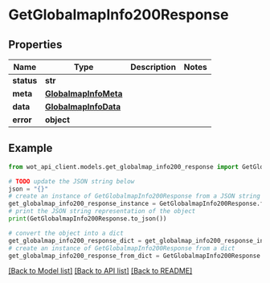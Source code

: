 # GetGlobalmapInfo200Response


## Properties

Name | Type | Description | Notes
------------ | ------------- | ------------- | -------------
**status** | **str** |  | 
**meta** | [**GlobalmapInfoMeta**](GlobalmapInfoMeta.md) |  | 
**data** | [**GlobalmapInfoData**](GlobalmapInfoData.md) |  | 
**error** | **object** |  | 

## Example

```python
from wot_api_client.models.get_globalmap_info200_response import GetGlobalmapInfo200Response

# TODO update the JSON string below
json = "{}"
# create an instance of GetGlobalmapInfo200Response from a JSON string
get_globalmap_info200_response_instance = GetGlobalmapInfo200Response.from_json(json)
# print the JSON string representation of the object
print(GetGlobalmapInfo200Response.to_json())

# convert the object into a dict
get_globalmap_info200_response_dict = get_globalmap_info200_response_instance.to_dict()
# create an instance of GetGlobalmapInfo200Response from a dict
get_globalmap_info200_response_from_dict = GetGlobalmapInfo200Response.from_dict(get_globalmap_info200_response_dict)
```
[[Back to Model list]](../README.md#documentation-for-models) [[Back to API list]](../README.md#documentation-for-api-endpoints) [[Back to README]](../README.md)


